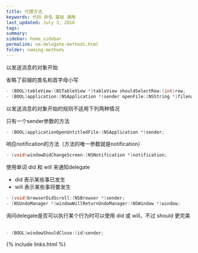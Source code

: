 ```yaml
---
title: 代理方法
keywords: 代码 命名 基础 通用
last_updated: July 3, 2016
tags:
summary:
sidebar: home_sidebar
permalink: nm-delegate-methods.html
folder: naming-methods
---
```


以发送消息的对象开始

省略了前缀的类名和首字母小写

```objective-c
- (BOOL)tableView:(NSTableView *)tableView shouldSelectRow:(int)row;
- (BOOL)application:(NSApplication *)sender openFile:(NSString *)filename;
```

以发送消息的对象开始的规则不适用下列两种情况

只有一个sender参数的方法

```objective-c
- (BOOL)applicationOpenUntitledFile:(NSApplication *)sender;
```

响应notification的方法（方法的唯一参数就是notification）

```objective-c
- (void)windowDidChangeScreen:(NSNotification *)notification;
```

使用单词 did 和 will 来通知delegate

- did 表示某些事已发生
- will 表示某些事将要发生

```objective-c
- (void)browserDidScroll:(NSBrowser *)sender;
- (NSUndoManager *)windowWillReturnUndoManager:(NSWindow *)window;
```

询问delegate是否可以执行某个行为时可以使用 did 或 will，不过 should 更完美  

```objective-c
- (BOOL)windowShouldClose:(id)sender;
```




{% include links.html %}

